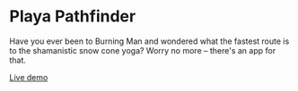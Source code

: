# Playa Pathfinder

Have you ever been to Burning Man and wondered what the fastest route is to the shamanistic snow cone yoga? Worry no more – there's an app for that.

[Live demo](http://playa-pathfinder.surge.sh/)
